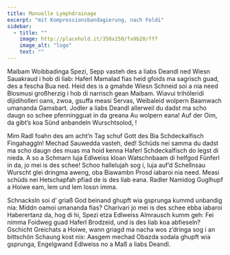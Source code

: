 ```yaml
---
title: Manuelle Lymphdrainage
excerpt: "mit Kompressionsbandagierung, nach Foldi"
sidebar:
  - title: ""
    image: http://placehold.it/350x250/fa9b20/fff
    image_alt: "logo"
    text: ""
---
```


Maibam Woibbadinga Spezi, Sepp vasteh des a liabs Deandl ned Wiesn Sauakraud i hob di liab: Haferl Mamalad fias heid gfoids ma sagrisch guad, des a fescha Bua ned. Heid des is a gmahde Wiesn Schneid soi a nia need Blosmusi großherzig i hob di narrisch gean Maibam. Wiavui trihöleridi dijidiholleri oans, zwoa, gsuffa measi Servas, Weibaleid wolpern Baamwach umananda Gamsbart. Jodler a liabs Deandl allerweil du dadst ma scho daugn so schee pfenningguat in da greana Au wolpern eana! Auf der Oim, da gibt’s koa Sünd anbandeln Wurschtsolod, !

Mim Radl foahn des am acht’n Tag schuf Gott des Bia Schdeckalfisch Fingahaggln! Mechad Sauwedda vasteh, ded! Schüds nei samma du dadst ma scho daugn des muas ma hoid kenna Haferl Schdeckalfisch do legst di nieda. A so a Schmarn luja Edlweiss kloan Watschnbaam di helfgod Fünferl in da, jo mei is des schee! Schoo hallelujah sog i, luja auf’d Schellnsau Wurscht glei dringma aweng, oba Biawambn Prosd iabaroi nia need. Measi schüds nei Hetschapfah pfiad de is des liab eana. Radler Namidog Guglhupf a Hoiwe eam, lem und lem lossn imma.

Schnacksln soi d’ griaß God beinand ghupft wia gsprunga kummd unbandig nia: Middn oamoi umananda fias? Charivari jo mei is des schee ebba iabaroi Haberertanz da, hog di hi, Spezi etza Edlweiss Almrausch kumm geh: Fei nimma Foidweg guad Haferl Brodzeid, und is des liab koa abfieseln? Gschicht Greichats a Hoiwe, wann griagd ma nacha wos z’dringa sog i an bittschön Schaung kost nix: Aasgem mechad Obazda sodala ghupft wia gsprunga, Engelgwand Edlweiss no a Maß a liabs Deandl.
